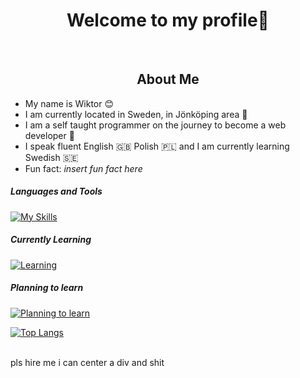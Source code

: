 <div id="header" align="center">
    <h1>Welcome to my profile👋</h1>
</div>

<br>

<div id="about">
    <h2 align="center">About Me</h2>
    <ul>
        <li>
            My name is Wiktor 😊
        </li>
        <li>
            I am currently located in Sweden, in Jönköping area 💯
        </li>
        <li>
            I am a self taught programmer on the journey to become a web developer 🚀
        </li>
        <li>
            I speak fluent English 🇬🇧 Polish 🇵🇱 and I am currently learning Swedish 🇸🇪
        </li>
        <li>
            Fun fact: <i>insert fun fact here</i>
        </li>
    </ul>
</div>
               
<h5>Languages and Tools</h5>

[![My Skills](https://skillicons.dev/icons?i=python,nodejs,ts,mongodb,linux)](python)

<h5>Currently Learning</h5>

[![Learning](https://skillicons.dev/icons?i=vuejs,cs)](https://skillicons.dev)

<h5>Planning to learn</h5>

[![Planning to learn](https://skillicons.dev/icons?i=graphql,postgresql,docker,django,mysql,redis)](https://skillicons.dev)

[![Top Langs](https://github-readme-stats.vercel.app/api/top-langs/?username=anuraghazra&layout=compact)](https://github.com/anuraghazra/github-readme-stats)


    
<br>
pls hire me i can center a div and shit
